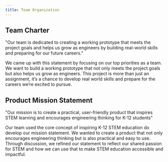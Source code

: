 ```yaml
---
title: Team Organization
---
```


## Team Charter

"Our team is dedicated to creating a working prototype that meets the project goals and helps us grow as engineers by building real-world skills and preparing for our future careers."

We came up with this statement by focusing on our top priorities as a team. We want to build a working prototype that not only meets the project goals but also helps us grow as engineers. This project is more than just an assignment, it’s a chance to develop real world skills and prepare for the careers we’re excited to pursue.

## Product Mission Statement

"Our mission is to create a practical, user-friendly product that inspires STEM learning and encourages engineering thinking for K-12 students"

Our team used the core concept of inspiring K-12 STEM education do develop our mission statement. We wanted to create a product that not only encourages engineering thinking but is also practical and easy to use. Through discussion, we refined our statement to reflect our shared passion for STEM and how we can use that to make STEM education accessible and impactful.

